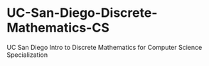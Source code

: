 # UC-San-Diego-Discrete-Mathematics-CS
UC San Diego Intro to Discrete Mathematics for Computer Science Specialization
